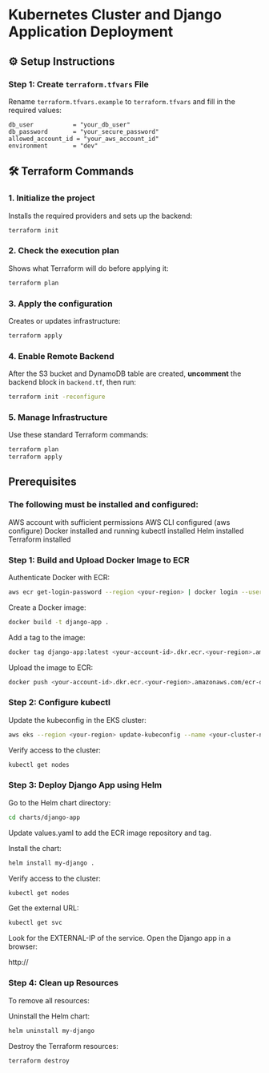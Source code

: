 
# Kubernetes Cluster and Django Application Deployment

## ⚙️ Setup Instructions

### Step 1: Create `terraform.tfvars` File

Rename `terraform.tfvars.example` to `terraform.tfvars` and fill in the required values:

```hcl
db_user           = "your_db_user"
db_password       = "your_secure_password"
allowed_account_id = "your_aws_account_id"
environment       = "dev"
```

## 🛠️ Terraform Commands

### 1. **Initialize the project**

Installs the required providers and sets up the backend:

```bash
terraform init
```

### 2. **Check the execution plan**

Shows what Terraform will do before applying it:

```bash
terraform plan
```

### 3. **Apply the configuration**

Creates or updates infrastructure:

```bash
terraform apply
```

### 4. **Enable Remote Backend**

After the S3 bucket and DynamoDB table are created, **uncomment** the backend block in `backend.tf`, then run:

```bash
terraform init -reconfigure
```

### 5. **Manage Infrastructure**

Use these standard Terraform commands:

```bash
terraform plan
terraform apply
```

## Prerequisites

### The following must be installed and configured:

AWS account with sufficient permissions
AWS CLI configured (aws configure)
Docker installed and running
kubectl installed
Helm installed
Terraform installed

### Step 1: Build and Upload Docker Image to ECR

Authenticate Docker with ECR:
```bash
aws ecr get-login-password --region <your-region> | docker login --username AWS --password-stdin <your-account-id>.dkr.ecr.<your-region>.amazonaws.com
```

Create a Docker image:
```bash
docker build -t django-app .
```

Add a tag to the image:
```bash
docker tag django-app:latest <your-account-id>.dkr.ecr.<your-region>.amazonaws.com/ecr-dev
```

Upload the image to ECR:
```bash
docker push <your-account-id>.dkr.ecr.<your-region>.amazonaws.com/ecr-dev
```

### Step 2: Configure kubectl

Update the kubeconfig in the EKS cluster:
```bash
aws eks --region <your-region> update-kubeconfig --name <your-cluster-name>
```

Verify access to the cluster:
```bash
kubectl get nodes
```

### Step 3: Deploy Django App using Helm

Go to the Helm chart directory:
```bash
cd charts/django-app
```

Update values.yaml to add the ECR image repository and tag.

Install the chart:
```bash
helm install my-django .
```

Verify access to the cluster:
```bash
kubectl get nodes
```

Get the external URL:
```bash
kubectl get svc
```

Look for the EXTERNAL-IP of the service. Open the Django app in a browser:

http://<external-elb-dns>

### Step 4: Clean up Resources

To remove all resources:

Uninstall the Helm chart:
```bash
helm uninstall my-django
```

Destroy the Terraform resources:
```bash
terraform destroy
```

